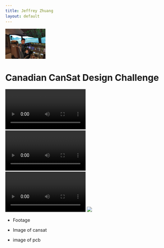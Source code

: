 ```yaml
---
title: Jeffrey Zhuang
layout: default
---
```


<img src="/images/cockpit.webp" width="25%">

# Canadian CanSat Design Challenge

<video width="50%" controls>
  <source src="/images/cansat_onboard_camera.mp4" type="video/mp4">
</video>

<video width="50%" controls>
  <source src="/images/rocket_launch.mp4" type="video/mp4">
</video>

<video width="50%" controls>
  <source src="/images/cansat_cad.mp4" type="video/mp4">
</video>

<img src="/images/presentation.HEIC" width="50%">

- Footage
- Image of cansat

- image of pcb


